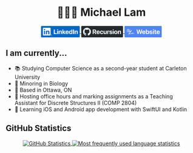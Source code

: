 <div align="center">
  <h1>👨🏻‍💻 Michael Lam</h1>
</div>

<p align="center">
  <a href="https://linkedin.com/in/michaeljylam/">
    <img align="center" src="images/linkedin.png" height="30px" alt="LinkedIn">
  </a>
  <a href="https://github.com/michaeljylam/">
    <img align="center" src="images/github.png" height="30px" alt="GitHub">
  </a>
  <a href="https://michaeljylam.ca/">
    <img align="center" src="images/website.png" height="30px" alt="Website">
  </a>
</p>

## I am currently...
- 📚 Studying Computer Science as a second-year student at Carleton University
- 🧬 Minoring in Biology
- 🏡 Based in Ottawa, ON
- 📝 Hosting office hours and marking assignments as a Teaching Assistant for Discrete Structures II (COMP 2804)
- 📱 Learning iOS and Android app development with SwiftUI and Kotlin

## GitHub Statistics
<p align="center">
  <a href="https://github.com/jstrieb/github-stats">
    <img align="center" src="https://github.com/michaeljylam/github-stats/blob/master/generated/overview.svg" alt="GitHub Statistics">
  </a>
  <a href="https://github.com/jstrieb/github-stats">
    <img align="center" src="https://github.com/michaeljylam/github-stats/blob/master/generated/languages.svg" alt="Most frequently used language statistics">
  </a>
</p>

